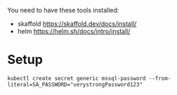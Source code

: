 You need to have these tools installed:
- skaffold https://skaffold.dev/docs/install/ 
- helm https://helm.sh/docs/intro/install/

# Setup
```
kubectl create secret generic mssql-password --from-literal=SA_PASSWORD="verystrongPassword123"
```
